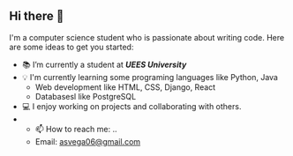 ## Hi there 👋

I'm a computer science student who is passionate about writing code.
Here are some ideas to get you started:

- 📚 I’m currently a student at ***UEES University***
- 💡 I'm currently learning some programing languages like Python, Java
  - Web development like HTML, CSS, Django, React
  - Databasesl like PostgreSQL
- 💻 I enjoy working on projects and collaborating with others.
- - 📫 How to reach me: ..
  - Email: asvega06@gmail.com
<!--
HTML, CSS, Django, React
**asve06/asve06** is a ✨ _special_ ✨ repository because its `README.md` (this file) appears on your GitHub profile.


- 🌱 I’m currently learning ...
- 👯 I’m looking to collaborate on ...
- 🤔 I’m looking for help with ...
- 💬 Ask me about ...
- 📫 How to reach me: ...
- 😄 Pronouns: ...
- ⚡ Fun fact: ...
-->
